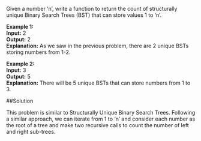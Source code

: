 Given a number ‘n’, write a function to return the count of structurally unique Binary Search Trees (BST)
that can store values 1 to ‘n’.

**Example 1:**  
**Input:** 2  
**Output:** 2  
**Explanation:** As we saw in the previous problem, there are 2 unique BSTs storing numbers from 1-2.

**Example 2:**  
**Input:** 3  
**Output:** 5  
**Explanation:** There will be 5 unique BSTs that can store numbers from 1 to 3.

##Solution

This problem is similar to Structurally Unique Binary Search Trees. Following a similar approach, we can iterate from 1
to ‘n’ and consider each number as the root of a tree and make two recursive calls to count the number of left and right
sub-trees.